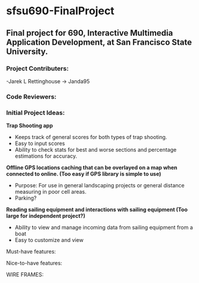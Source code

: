 # sfsu690-FinalProject
## Final project for 690, Interactive Multimedia Application Development, at San Francisco State University. 

### Project Contributers:
-Jarek L Rettinghouse -> Janda95

### Code Reviewers:


### Initial Project Ideas:
**Trap Shooting app**

- Keeps track of general scores for both types of trap shooting.
- Easy to input scores
- Ability to check stats for best and worse sections and percentage estimations for accuracy.


**Offline GPS locations caching that can be overlayed on a map when connected to online. (Too easy if GPS library is simple to use)**

  -  Purpose: For use in general landscaping projects or general distance measuring in poor cell areas.
  -  Parking?
  
  
**Reading sailing equipment and interactions with sailing equipment (Too large for independent project?)**

  - Ability to view and manage incoming data from sailing equipment from a boat
  - Easy to customize and view
  

Must-have features:


Nice-to-have features:



WIRE FRAMES:





